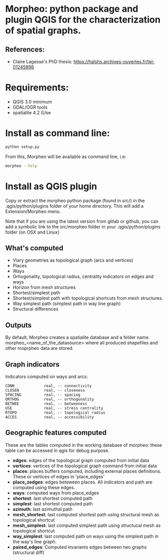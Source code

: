 # Morpheo: python package and plugin QGIS for the characterization of spatial graphs.


## References:

* Claire Lagesse's PhD thesis: https://halshs.archives-ouvertes.fr/tel-01245898

# Requirements:

* QGIS 3.0 minimum
* GDAL/OGR tools
* spatialite 4.2 (Use 

# Install as command line:

```bash
python setup.py 
```

From this, Morpheo will be available as command line, i.e:

```bash
morpheo --help
```

# Install as QGIS plugin

Copy or extract the morpheo python package (found in src/) in the .qgis/python/plugins folder of your
home directory. This will add a Extension/Morpheo menu.

Note that if you are using the latest version from gitlab or github, you can add a symbolic link to the src/morpheo folder in your
.qgis/python/plugins folder (on OSX and Linux)


## What's computed

* Viary geometries as topological graph (arcs and vertices)
* Places 
* Ways
* Orhogonality, topological radius, centrality indicators on edges and ways
* Horizon from mesh structures
* Shortest/simplest path
* Shortest/simplest path with topological shortcuts from mesh structures.
* Way simplest path (simplest path in way line graph)
* Structural differences


## Outputs

By default, Morpheo creates a spatialite database and a folder name morpheo_<name_of_the_datasource> where all produced shapefiles and other moprpheo data are stored.
 

## Graph indicators

Indicators computed on ways and arcs:

    CONN             real, -- connectivity
    CLOSEN           real, -- closeness
    SPACING          real, -- spacing
    ORTHOG           real, -- orthogonality
    BETWEE           real, -- betweeness
    USE              real, -- stress centrality
    RTOPO            real, -- topological radius
    ACCES            real, -- accessibility


## Geographic features computed

These are the tables computed in the working database of morpheo: these table
can be accessed in qgis for debug purpose.

* **edges**: edges of the topological graph computed from initial data
* **vertices**: vertices of the topological graph command from initial data
* **places**: places buffers computed, including external places definitions. These
          or vertices of edges in  'place_edges'
* **place_zedges**: edges beteween places. All indicators and path are computed using these edges.
* **ways**: computed ways from place_edges
* **shortest**: last shortest computed path 
* **simplest**: last shortest computed path
* **azimuth**: last azimuthal path
* **mesh_shortest**: last computed shortest path using structural mesh as topological shortcut
* **mesh_simplest**: last computed simplest path using structucal mesh as topological shortcut
* **way_simplest**: last computed path on ways using the simplest path in the way's line graph. 
* **paired_edges**: Computed invariants edges between two graphs (structural diff)
 







